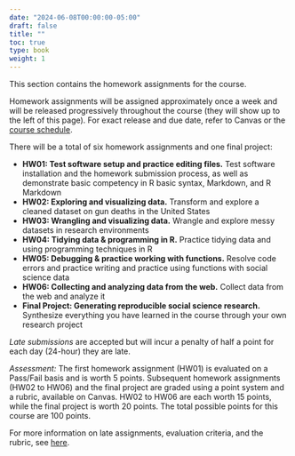 ```yaml
---
date: "2024-06-08T00:00:00-05:00"
draft: false
title: ""
toc: true
type: book
weight: 1
---
```


<!--
---
header:
  caption: ""
  image: ""
title: Homework assignments
view: 2
type: post
draft: false
---
-->

This section contains the homework assignments for the course. 

Homework assignments will be assigned approximately once a week and will be released progressively throughout the course (they will show up to the left of this page). For exact release and due date, refer to Canvas or the [course schedule](https://docs.google.com/spreadsheets/d/1h7_TmhUr5k7BGT3h-F4VJMUEEUtvvhqw/edit?usp=sharing&ouid=112534119211880791899&rtpof=true&sd=true). 

There will be a total of six homework assignments and one final project:

- **HW01: Test software setup and practice editing files.** Test software installation and the homework submission process, as well as demonstrate basic competency in R basic syntax, Markdown, and R Markdown
- **HW02: Exploring and visualizing data.** Transform and explore a cleaned dataset on gun deaths in the United States
- **HW03: Wrangling and visualizing data.** Wrangle and explore messy datasets in research environments
- **HW04: Tidying data & programming in R.** Practice tidying data and using programming techniques in R
- **HW05: Debugging & practice working with functions.** Resolve code errors and practice writing and practice using functions with social science data 
- **HW06: Collecting and analyzing data from the web.** Collect data from the web and analyze it
- **Final Project: Generating reproducible social science research.** Synthesize everything you have learned in the course through your own research project

*Late submissions* are accepted but will incur a penalty of half a point for each day (24-hour) they are late.

*Assessment:* The first homework assignment (HW01) is evaluated on a Pass/Fail basis and is worth 5 points. Subsequent homework assignments (HW02 to HW06) and the final project are graded using a point system and a rubric, available on Canvas. HW02 to HW06 are each worth 15 points, while the final project is worth 20 points. The total possible points for this course are 100 points.

For more information on late assignments, evaluation criteria, and the rubric, see [here](https://computing-soc-sci.netlify.app/faq/homework-evaluations/).